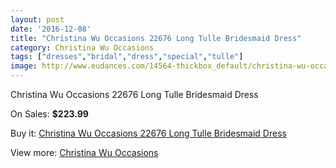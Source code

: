 ```yaml
---
layout: post
date: '2016-12-08'
title: "Christina Wu Occasions 22676 Long Tulle Bridesmaid Dress"
category: Christina Wu Occasions
tags: ["dresses","bridal","dress","special","tulle"]
image: http://www.eudances.com/14564-thickbox_default/christina-wu-occasions-22676-long-tulle-bridesmaid-dress.jpg
---
```

Christina Wu Occasions 22676 Long Tulle Bridesmaid Dress

On Sales: **$223.99**
<a href="https://www.eudances.com/en/christina-wu-occasions/4359-christina-wu-occasions-22676-long-tulle-bridesmaid-dress.html"><amp-img layout="responsive" width="600" height="600" src="//www.eudances.com/14564-thickbox_default/christina-wu-occasions-22676-long-tulle-bridesmaid-dress.jpg" alt="Christina Wu Occasions 22676 Long Tulle Bridesmaid Dress 0" /></a>
<a href="https://www.eudances.com/en/christina-wu-occasions/4359-christina-wu-occasions-22676-long-tulle-bridesmaid-dress.html"><amp-img layout="responsive" width="600" height="600" src="//www.eudances.com/14567-thickbox_default/christina-wu-occasions-22676-long-tulle-bridesmaid-dress.jpg" alt="Christina Wu Occasions 22676 Long Tulle Bridesmaid Dress 1" /></a>
<a href="https://www.eudances.com/en/christina-wu-occasions/4359-christina-wu-occasions-22676-long-tulle-bridesmaid-dress.html"><amp-img layout="responsive" width="600" height="600" src="//www.eudances.com/14566-thickbox_default/christina-wu-occasions-22676-long-tulle-bridesmaid-dress.jpg" alt="Christina Wu Occasions 22676 Long Tulle Bridesmaid Dress 2" /></a>
<a href="https://www.eudances.com/en/christina-wu-occasions/4359-christina-wu-occasions-22676-long-tulle-bridesmaid-dress.html"><amp-img layout="responsive" width="600" height="600" src="//www.eudances.com/14565-thickbox_default/christina-wu-occasions-22676-long-tulle-bridesmaid-dress.jpg" alt="Christina Wu Occasions 22676 Long Tulle Bridesmaid Dress 3" /></a>

Buy it: [Christina Wu Occasions 22676 Long Tulle Bridesmaid Dress](https://www.eudances.com/en/christina-wu-occasions/4359-christina-wu-occasions-22676-long-tulle-bridesmaid-dress.html "Christina Wu Occasions 22676 Long Tulle Bridesmaid Dress")

View more: [Christina Wu Occasions](https://www.eudances.com/en/59-christina-wu-occasions "Christina Wu Occasions")